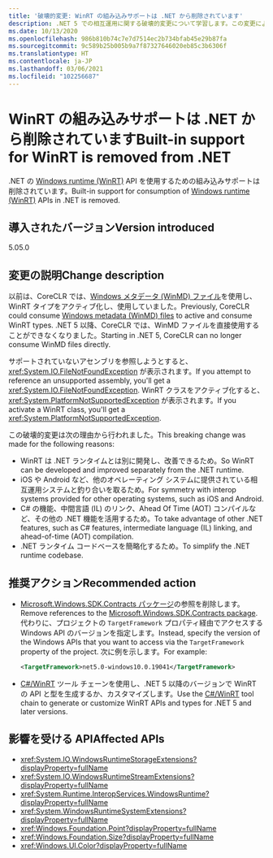 ```yaml
---
title: '破壊的変更: WinRT の組み込みサポートは .NET から削除されています'
description: .NET 5 での相互運用に関する破壊的変更について学習します。この変更により、WinRT の組み込みサポートは .NET から削除されています。
ms.date: 10/13/2020
ms.openlocfilehash: 986b810b74c7e7d7514ec2b734bfab45e29b87fa
ms.sourcegitcommit: 9c589b25b005b9a7f87327646020eb85c3b6306f
ms.translationtype: HT
ms.contentlocale: ja-JP
ms.lasthandoff: 03/06/2021
ms.locfileid: "102256687"
---
```

# <a name="built-in-support-for-winrt-is-removed-from-net"></a><span data-ttu-id="27cca-103">WinRT の組み込みサポートは .NET から削除されています</span><span class="sxs-lookup"><span data-stu-id="27cca-103">Built-in support for WinRT is removed from .NET</span></span>

<span data-ttu-id="27cca-104">.NET の [Windows runtime (WinRT)](/uwp/winrt-cref/winrt-type-system) API を使用するための組み込みサポートは削除されています。</span><span class="sxs-lookup"><span data-stu-id="27cca-104">Built-in support for consumption of [Windows runtime (WinRT)](/uwp/winrt-cref/winrt-type-system) APIs in .NET is removed.</span></span>

## <a name="version-introduced"></a><span data-ttu-id="27cca-105">導入されたバージョン</span><span class="sxs-lookup"><span data-stu-id="27cca-105">Version introduced</span></span>

<span data-ttu-id="27cca-106">5.0</span><span class="sxs-lookup"><span data-stu-id="27cca-106">5.0</span></span>

## <a name="change-description"></a><span data-ttu-id="27cca-107">変更の説明</span><span class="sxs-lookup"><span data-stu-id="27cca-107">Change description</span></span>

<span data-ttu-id="27cca-108">以前は、CoreCLR では、[Windows メタデータ (WinMD) ファイル](/uwp/winrt-cref/winmd-files)を使用し、WinRT タイプをアクティブ化し、使用していました。</span><span class="sxs-lookup"><span data-stu-id="27cca-108">Previously, CoreCLR could consume [Windows metadata (WinMD) files](/uwp/winrt-cref/winmd-files) to active and consume WinRT types.</span></span> <span data-ttu-id="27cca-109">.NET 5 以降、CoreCLR では、WinMD ファイルを直接使用することができなくなりました。</span><span class="sxs-lookup"><span data-stu-id="27cca-109">Starting in .NET 5, CoreCLR can no longer consume WinMD files directly.</span></span>

<span data-ttu-id="27cca-110">サポートされていないアセンブリを参照しようとすると、<xref:System.IO.FileNotFoundException> が表示されます。</span><span class="sxs-lookup"><span data-stu-id="27cca-110">If you attempt to reference an unsupported assembly, you'll get a <xref:System.IO.FileNotFoundException>.</span></span> <span data-ttu-id="27cca-111">WinRT クラスをアクティブ化すると、<xref:System.PlatformNotSupportedException> が表示されます。</span><span class="sxs-lookup"><span data-stu-id="27cca-111">If you activate a WinRT class, you'll get a <xref:System.PlatformNotSupportedException>.</span></span>

<span data-ttu-id="27cca-112">この破壊的変更は次の理由から行われました。</span><span class="sxs-lookup"><span data-stu-id="27cca-112">This breaking change was made for the following reasons:</span></span>

- <span data-ttu-id="27cca-113">WinRT は .NET ランタイムとは別に開発し、改善できるため。</span><span class="sxs-lookup"><span data-stu-id="27cca-113">So WinRT can be developed and improved separately from the .NET runtime.</span></span>
- <span data-ttu-id="27cca-114">iOS や Android など、他のオペレーティング システムに提供されている相互運用システムと釣り合いを取るため。</span><span class="sxs-lookup"><span data-stu-id="27cca-114">For symmetry with interop systems provided for other operating systems, such as iOS and Android.</span></span>
- <span data-ttu-id="27cca-115">C# の機能、中間言語 (IL) のリンク、Ahead Of Time (AOT) コンパイルなど、その他の .NET 機能を活用するため。</span><span class="sxs-lookup"><span data-stu-id="27cca-115">To take advantage of other .NET features, such as C# features, intermediate language (IL) linking, and ahead-of-time (AOT) compilation.</span></span>
- <span data-ttu-id="27cca-116">.NET ランタイム コードベースを簡略化するため。</span><span class="sxs-lookup"><span data-stu-id="27cca-116">To simplify the .NET runtime codebase.</span></span>

## <a name="recommended-action"></a><span data-ttu-id="27cca-117">推奨アクション</span><span class="sxs-lookup"><span data-stu-id="27cca-117">Recommended action</span></span>

- <span data-ttu-id="27cca-118">[Microsoft.Windows.SDK.Contracts パッケージ](https://www.nuget.org/packages/Microsoft.Windows.SDK.Contracts)の参照を削除します。</span><span class="sxs-lookup"><span data-stu-id="27cca-118">Remove references to the [Microsoft.Windows.SDK.Contracts package](https://www.nuget.org/packages/Microsoft.Windows.SDK.Contracts).</span></span>  <span data-ttu-id="27cca-119">代わりに、プロジェクトの `TargetFramework` プロパティ経由でアクセスする Windows API のバージョンを指定します。</span><span class="sxs-lookup"><span data-stu-id="27cca-119">Instead, specify the version of the Windows APIs that you want to access via the `TargetFramework` property of the project.</span></span>  <span data-ttu-id="27cca-120">次に例を示します。</span><span class="sxs-lookup"><span data-stu-id="27cca-120">For example:</span></span>

  ```xml
  <TargetFramework>net5.0-windows10.0.19041</TargetFramework>
  ```

- <span data-ttu-id="27cca-121">[C#/WinRT](/windows/uwp/csharp-winrt/) ツール チェーンを使用し、.NET 5 以降のバージョンで WinRT の API と型を生成するか、カスタマイズします。</span><span class="sxs-lookup"><span data-stu-id="27cca-121">Use the [C#/WinRT](/windows/uwp/csharp-winrt/) tool chain to generate or customize WinRT APIs and types for .NET 5 and later versions.</span></span>

## <a name="affected-apis"></a><span data-ttu-id="27cca-122">影響を受ける API</span><span class="sxs-lookup"><span data-stu-id="27cca-122">Affected APIs</span></span>

- <xref:System.IO.WindowsRuntimeStorageExtensions?displayProperty=fullName>
- <xref:System.IO.WindowsRuntimeStreamExtensions?displayProperty=fullName>
- <xref:System.Runtime.InteropServices.WindowsRuntime?displayProperty=fullName>
- <xref:System.WindowsRuntimeSystemExtensions?displayProperty=fullName>
- <xref:Windows.Foundation.Point?displayProperty=fullName>
- <xref:Windows.Foundation.Size?displayProperty=fullName>
- <xref:Windows.UI.Color?displayProperty=fullName>

<!--

### Affected APIs

- `T:System.IO.WindowsRuntimeStorageExtensions`
- `T: System.IO.WindowsRuntimeStreamExtensions`
- `N:System.Runtime.InteropServices.WindowsRuntime`
- `T:System.WindowsRuntimeSystemExtensions`
- `T:Windows.Foundation.Point`
- `T:Windows.Foundation.Size`
- `T:Windows.UI.Color`

### Category

Interop

-->
